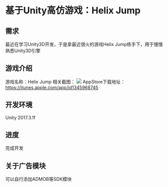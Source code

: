 # 基于Unity高仿游戏：Helix Jump

## 需求
最近在学习Unity3D开发，于是拿最近很火的游戏Helix Jump练手下，用于慢慢熟悉Unity3D引擎

## 游戏介绍
游戏名称：Helix Jump
相关截图：
![](https://github.com/Rano1/Helix-Jump/blob/master/screenshots/pic1.png)
AppStore下载地址：https://itunes.apple.com/app/id1345968745 

## 开发环境
Unity 2017.3.1f

## 进度
完成开发

## 关于广告模块
可以自行添加ADMOB等SDK模块
